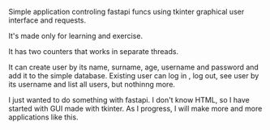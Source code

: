 Simple application controling fastapi funcs using tkinter graphical user interface and requests.

It's made only for learning and exercise.

It has two counters that works in separate threads.

It can create user by its name, surname, age, username and password and add it to the simple database.
Existing user can log in , log out, see user by its username and list all users, but nothinng more.

I just wanted to do something with fastapi. I don't know HTML, so I have started with GUI made with tkinter. As I progress, I will make more and more applications like this.
